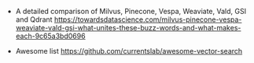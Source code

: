 - A detailed comparison of Milvus, Pinecone, Vespa, Weaviate, Vald, GSI and Qdrant
  https://towardsdatascience.com/milvus-pinecone-vespa-weaviate-vald-gsi-what-unites-these-buzz-words-and-what-makes-each-9c65a3bd0696

- Awesome list
  https://github.com/currentslab/awesome-vector-search